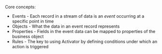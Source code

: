Core concepts:

- Events - Each record in a stream of data is an *event* occurring at a specific point in time
- Objects - What the data in an event record represents
- Properties - Fields in the event data can be mapped to properties of the business object
- Rules - The key to using Activator by defining conditions under which an action is triggered